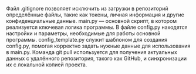 Файл .gitignore позволяет исключить из загрузки в репозиторий определённые файлы, такие как токены, личная информация и другие конфиденциальные данные.
main.py — основной скрипт, в котором реализуется ключевая логика программы.
В файле config.py находятся настройки и параметры, необходимые для работы основной программы.
config_template.py служит шаблоном для создания config.py, помогая корректно задать нужные данные для использования в main.py.
Команда git pull используется для получения актуальных данных с удалённого репозитория, такого как GitHub, и синхронизации их с локальной копией проекта.